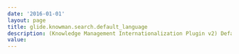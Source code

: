 ```yaml
---
date: '2016-01-01'
layout: page
title: glide.knowman.search.default_language
description: (Knowledge Management Internationalization Plugin v2) Default language for knowledge articles. If empty, defaults to the logged in user language.
value:  
---
```

